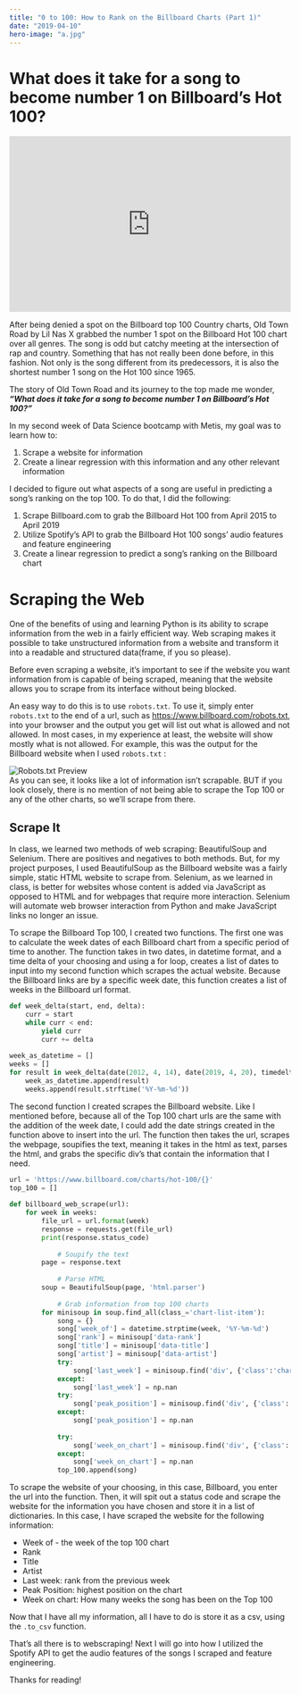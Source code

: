 ```yaml
---
title: "0 to 100: How to Rank on the Billboard Charts (Part 1)"
date: "2019-04-10"
hero-image: "a.jpg"
---
```


# What does it take for a song to become number 1 on Billboard’s Hot 100?

<iframe style="max-width:560px; height:315px; width:100%; display: block; margin: 0 auto;" src="https://www.youtube.com/embed/7ysFgElQtjI" frameborder="0" allow="accelerometer; autoplay; encrypted-media; gyroscope; picture-in-picture" allowfullscreen></iframe>

After being denied a spot on the Billboard top 100 Country charts, Old Town Road by Lil Nas X grabbed the number 1 spot on the Billboard Hot 100 chart over all genres. The song is odd but catchy meeting at the intersection of rap and country. Something that has not really been done before, in this fashion. Not only is the song different from its predecessors, it is also the shortest number 1 song on the Hot 100 since 1965. 

The story of Old Town Road and its journey to the top made me wonder, ***“What does it take for a song to become number 1 on Billboard’s Hot 100?”*** 

In my second week of Data Science bootcamp with Metis, my goal was to learn how to: 
  1. Scrape a website for information 
  2. Create a linear regression with this information and any other relevant information

I decided to figure out what aspects of a song are useful in predicting a song’s ranking on the top 100. To do that, I did the following: 
 
1. Scrape Billboard.com to grab the Billboard Hot 100 from April 2015 to April 2019
2. Utilize Spotify’s API to grab the Billboard Hot 100 songs’ audio features and feature engineering
3. Create a linear regression to predict a song’s ranking on the Billboard chart

# Scraping the Web

One of the benefits of using and learning Python is its ability to scrape information from the web in a fairly efficient way. Web scraping makes it possible to take unstructured information from a website and transform it into a readable and structured data(frame, if you so please). 

Before even scraping a website, it’s important to see if the website you want information from is capable of being scraped, meaning that the website allows you to scrape from its interface without being blocked. 

An easy way to do this is to use `robots.txt`. To use it, simply enter  `robots.txt` to the end of a url, such as https://www.billboard.com/robots.txt, into your browser and the output you get will list out what is allowed and not allowed. In most cases, in my experience at least, the website will show mostly what is not allowed. For example, this was the output for the Billboard website when I used `robots.txt` : 

<div class="mw7 center ph3-ns">
  <div class="cf ph2-ns">
    <img src="../photos/robots.png" alt="Robots.txt Preview"/>
    </div>
</div>
As you can see, it looks like a lot of information isn’t scrapable. BUT if you look closely, there is no mention of not being able to scrape the Top 100 or any of the other charts, so we’ll scrape from there.

## Scrape It

In class, we learned two methods of web scraping: BeautifulSoup and Selenium. There are positives and negatives to both methods. But, for my project purposes, I used BeautifulSoup as the Billboard website was a fairly simple, static HTML website to scrape from. Selenium, as we learned in class, is better for websites whose content is added via JavaScript as opposed to HTML and for webpages that require more interaction. Selenium will automate web browser interaction from Python and make JavaScript links no longer an issue. 

To scrape the Billboard Top 100, I created two functions. The first one was to calculate the week dates of each Billboard chart from a specific period of time to another. The function takes in two dates, in datetime format, and a time delta of your choosing and using a for loop, creates a list of dates to input into my second function which scrapes the actual website. Because the Billboard links are by a specific week date, this function creates a list of weeks in the Billboard url format. 

```python
def week_delta(start, end, delta):
    curr = start
    while curr < end:
        yield curr
        curr += delta
    
week_as_datetime = []
weeks = []
for result in week_delta(date(2012, 4, 14), date(2019, 4, 20), timedelta(days=7)):
    week_as_datetime.append(result)
    weeks.append(result.strftime('%Y-%m-%d'))
```

The second function I created scrapes the Billboard website. Like I mentioned before, because all of the Top 100 chart urls are the same with the addition of the week date, I could add the date strings created in the function above to insert into the url. The function then takes the url, scrapes the webpage, soupifies the text, meaning it takes in the html as text, parses the html, and grabs the specific div’s that contain the information that I need. 

```python
url = 'https://www.billboard.com/charts/hot-100/{}'
top_100 = []
    
def billboard_web_scrape(url):
    for week in weeks:
        file_url = url.format(week)
        response = requests.get(file_url)
        print(response.status_code)
            
            # Soupify the text 
        page = response.text
            
            # Parse HTML
        soup = BeautifulSoup(page, 'html.parser')
            
            # Grab information from top 100 charts 
        for minisoup in soup.find_all(class_='chart-list-item'):
            song = {}
            song['week_of'] = datetime.strptime(week, '%Y-%m-%d')
            song['rank'] = minisoup['data-rank']
            song['title'] = minisoup['data-title']
            song['artist'] = minisoup['data-artist']
            try: 
                song['last_week'] = minisoup.find('div', {'class':'chart-list-item__last-week'}).get_text(strip=True)
            except:
                song['last_week'] = np.nan
            try:     
                song['peak_position'] = minisoup.find('div', {'class':'chart-list-item__weeks-at-one'}).get_text(strip=True)
            except:
                song['peak_position'] = np.nan
    
            try: 
                song['week_on_chart'] = minisoup.find('div', {'class':'chart-list-item__weeks-on-chart'}).get_text(strip=True)
            except:
                song['week_on_chart'] = np.nan
            top_100.append(song)
```
 
To scrape the website of your choosing, in this case, Billboard, you enter the url into the function. Then, it will spit out a status code and scrape the website for the information you have chosen and store it in a list of dictionaries. In this case, I have scraped the website for the following information:

  - Week of - the week of the top 100 chart
  - Rank 
  - Title 
  - Artist
  - Last week: rank from the previous week
  - Peak Position: highest position on the chart 
  - Week on chart: How many weeks the song has been on the Top 100 

Now that I have all my information, all I have to do is store it as a csv, using the `.to_csv` function. 

That’s all there is to webscraping! Next I will go into how I utilized the Spotify API to get the audio features of the songs I scraped and feature engineering. 

Thanks for reading! 
